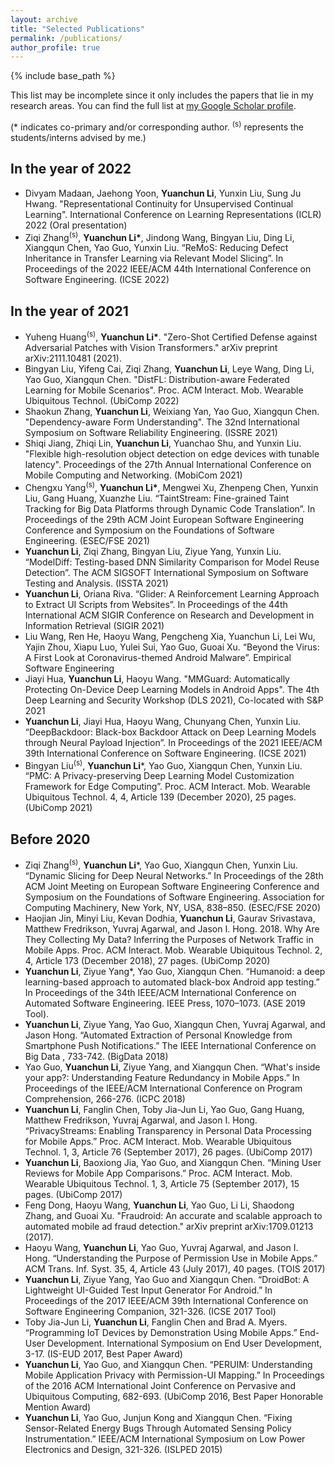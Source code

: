 ```yaml
---
layout: archive
title: "Selected Publications"
permalink: /publications/
author_profile: true
---
```


{% include base_path %}

This list may be incomplete since it only includes the papers that lie in my research areas. You can find the full list at <a href="{{author.googlescholar}}">my Google Scholar profile</a>.

(* indicates co-primary and/or corresponding author. <sup>(s)</sup> represents the students/interns advised by me.)

## In the year of 2022

<a name="ICLR22"></a>
-   Divyam Madaan, Jaehong Yoon, **Yuanchun Li**, Yunxin Liu, Sung Ju Hwang. "Representational Continuity for Unsupervised Continual Learning". International Conference on Learning Representations (ICLR) 2022 (Oral presentation)
<a name="ICSE22"></a>
-   Ziqi Zhang<sup>(s)</sup>, **Yuanchun Li\***, Jindong Wang, Bingyan Liu, Ding Li, Xiangqun Chen, Yao Guo, Yunxin Liu. “ReMoS: Reducing Defect Inheritance in Transfer Learning via Relevant Model Slicing”. In Proceedings of the 2022 IEEE/ACM 44th International Conference on Software Engineering. (ICSE 2022)

## In the year of 2021

<a name="Arxiv21"></a>
-   Yuheng Huang<sup>(s)</sup>, **Yuanchun Li\***. "Zero-Shot Certified Defense against Adversarial Patches with Vision Transformers." arXiv preprint arXiv:2111.10481 (2021). 
<a name="UbiComp22"></a>
-   Bingyan Liu, Yifeng Cai, Ziqi Zhang, **Yuanchun Li**, Leye Wang, Ding Li, Yao Guo, Xiangqun Chen. "DistFL: Distribution-aware Federated Learning for Mobile Scenarios". Proc. ACM Interact. Mob. Wearable Ubiquitous Technol. (UbiComp 2022)
<a name="ISSRE21"></a>
-   Shaokun Zhang, **Yuanchun Li**, Weixiang Yan, Yao Guo, Xiangqun Chen. "Dependency-aware Form Understanding". The 32nd International Symposium on Software Reliability Engineering. (ISSRE 2021)
<a name="MobiCom21"></a>
-   Shiqi Jiang, Zhiqi Lin, **Yuanchun Li**, Yuanchao Shu, and Yunxin Liu. "Flexible high-resolution object detection on edge devices with tunable latency". Proceedings of the 27th Annual International Conference on Mobile Computing and Networking. (MobiCom 2021)
<a name="FSE21"></a>
-   Chengxu Yang<sup>(s)</sup>, **Yuanchun Li\***, Mengwei Xu, Zhenpeng Chen, Yunxin Liu, Gang Huang, Xuanzhe Liu. “TaintStream: Fine-grained Taint Tracking for Big Data Platforms through Dynamic Code Translation”. In Proceedings of the 29th ACM Joint European Software Engineering Conference and Symposium on the Foundations of Software Engineering. (ESEC/FSE 2021)
<a name="ISSTA21"></a>
-   **Yuanchun Li**, Ziqi Zhang, Bingyan Liu, Ziyue Yang, Yunxin Liu. “ModelDiff: Testing-based DNN Similarity Comparison for Model Reuse Detection”. The ACM SIGSOFT International Symposium on Software Testing and Analysis. (ISSTA 2021)
<a name="SIGIR21"></a>
-   **Yuanchun Li**, Oriana Riva. “Glider: A Reinforcement Learning Approach to Extract UI Scripts from Websites”. In Proceedings of the 44th International ACM SIGIR Conference on Research and Development in Information Retrieval (SIGIR 2021)
<a name="EMSE21"></a>
-   Liu Wang, Ren He, Haoyu Wang, Pengcheng Xia, Yuanchun Li, Lei Wu, Yajin Zhou, Xiapu Luo, Yulei Sui, Yao Guo, Guoai Xu. “Beyond the Virus: A First Look at Coronavirus-themed Android Malware”. Empirical Software Engineering
<a name="DLS21"></a>
-   Jiayi Hua, **Yuanchun Li**, Haoyu Wang. "MMGuard: Automatically Protecting On-Device Deep Learning Models in Android Apps". The 4th Deep Learning and Security Workshop (DLS 2021), Co-located with S&P 2021
<a name="EMSE21"></a>
- 	**Yuanchun Li**, Jiayi Hua, Haoyu Wang, Chunyang Chen, Yunxin Liu. “DeepBackdoor: Black-box Backdoor Attack on Deep Learning Models through Neural Payload Injection”. In Proceedings of the 2021 IEEE/ACM 39th International Conference on Software Engineering. (ICSE 2021)
<a name="UbiComp21"></a>
- 	Bingyan Liu<sup>(s)</sup>, **Yuanchun Li***, Yao Guo, Xiangqun Chen, Yunxin Liu. “PMC: A Privacy-preserving Deep Learning Model Customization Framework for Edge Computing”. Proc. ACM Interact. Mob. Wearable Ubiquitous Technol. 4, 4, Article 139 (December 2020), 25 pages. (UbiComp 2021)

## Before 2020

<a name="FSE20"></a>
- 	Ziqi Zhang<sup>(s)</sup>, **Yuanchun Li***, Yao Guo, Xiangqun Chen, Yunxin Liu. “Dynamic Slicing for Deep Neural Networks.” In Proceedings of the 28th ACM Joint Meeting on European Software Engineering Conference and Symposium on the Foundations of Software Engineering. Association for Computing Machinery, New York, NY, USA, 838–850. (ESEC/FSE 2020)
<a name="UbiComp20"></a>
- 	Haojian Jin, Minyi Liu, Kevan Dodhia, **Yuanchun Li**, Gaurav Srivastava, Matthew Fredrikson, Yuvraj Agarwal, and Jason I. Hong. 2018. Why Are They Collecting My Data? Inferring the Purposes of Network Traffic in Mobile Apps. Proc. ACM Interact. Mob. Wearable Ubiquitous Technol. 2, 4, Article 173 (December 2018), 27 pages. (UbiComp 2020)
<a name="ASE19"></a>
- 	**Yuanchun Li**, Ziyue Yang*, Yao Guo, Xiangqun Chen. “Humanoid: a deep learning-based approach to automated black-box Android app testing.” In Proceedings of the 34th IEEE/ACM International Conference on Automated Software Engineering. IEEE Press, 1070–1073. (ASE 2019 Tool).
<a name="BigData18"></a>
- 	**Yuanchun Li**, Ziyue Yang, Yao Guo, Xiangqun Chen, Yuvraj Agarwal, and Jason Hong. “Automated Extraction of Personal Knowledge from Smartphone Push Notifications.” The IEEE International Conference on Big Data , 733-742. (BigData 2018)
<a name="ICPC18"></a>
- 	Yao Guo, **Yuanchun Li**, Ziyue Yang, and Xiangqun Chen. “What's inside your app?: Understanding Feature Redundancy in Mobile Apps.” In Proceedings of the IEEE/ACM International Conference on Program Comprehension, 266-276. (ICPC 2018)
<a name="UbiComp17a"></a>
- 	**Yuanchun Li**, Fanglin Chen, Toby Jia-Jun Li, Yao Guo, Gang Huang, Matthew Fredrikson, Yuvraj Agarwal, and Jason I. Hong. “PrivacyStreams: Enabling Transparency in Personal Data Processing for Mobile Apps.” Proc. ACM Interact. Mob. Wearable Ubiquitous Technol. 1, 3, Article 76 (September 2017), 26 pages. (UbiComp 2017)
<a name="UbiComp17b"></a>
- 	**Yuanchun Li**, Baoxiong Jia, Yao Guo, and Xiangqun Chen. “Mining User Reviews for Mobile App Comparisons.” Proc. ACM Interact. Mob. Wearable Ubiquitous Technol. 1, 3, Article 75 (September 2017), 15 pages. (UbiComp 2017)
<a name="Arxiv17"></a>
-  Feng Dong, Haoyu Wang, **Yuanchun Li**, Yao Guo, Li Li, Shaodong Zhang, and Guoai Xu. "Fraudroid: An accurate and scalable approach to automated mobile ad fraud detection." arXiv preprint arXiv:1709.01213 (2017).
<a name="TOIS17"></a>
- 	Haoyu Wang, **Yuanchun Li**, Yao Guo, Yuvraj Agarwal, and Jason I. Hong. “Understanding the Purpose of Permission Use in Mobile Apps.” ACM Trans. Inf. Syst. 35, 4, Article 43 (July 2017), 40 pages. (TOIS 2017)
<a name="ICSE17"></a>
- 	**Yuanchun Li**, Ziyue Yang, Yao Guo and Xiangqun Chen. “DroidBot: A Lightweight UI-Guided Test Input Generator For Android.” In Proceedings of the 2017 IEEE/ACM 39th International Conference on Software Engineering Companion, 321-326. (ICSE 2017 Tool)
<a name="ISEUD17"></a>
- 	Toby Jia-Jun Li, **Yuanchun Li**, Fanglin Chen and Brad A. Myers. “Programming IoT Devices by Demonstration Using Mobile Apps.” End-User Development. International Symposium on End User Development, 3-17. (IS-EUD 2017, Best Paper Award)
<a name="UbiComp16"></a>
- 	**Yuanchun Li**, Yao Guo, and Xiangqun Chen. “PERUIM: Understanding Mobile Application Privacy with Permission-UI Mapping.” In Proceedings of the 2016 ACM International Joint Conference on Pervasive and Ubiquitous Computing, 682-693. (UbiComp 2016, Best Paper Honorable Mention Award)
<a name="ISLPED15"></a>
- 	**Yuanchun Li**, Yao Guo, Junjun Kong and Xiangqun Chen. “Fixing Sensor-Related Energy Bugs Through Automated Sensing Policy Instrumentation.” IEEE/ACM International Symposium on Low Power Electronics and Design, 321-326. (ISLPED 2015)
